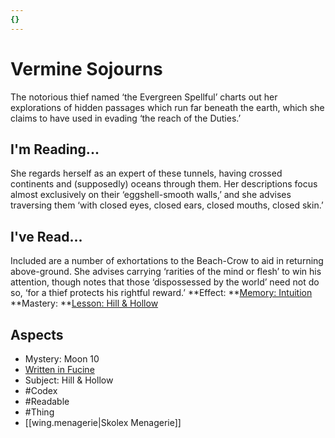 ```yaml
---
{}
---
```

# Vermine Sojourns
The notorious thief named ‘the Evergreen Spellful’ charts out her explorations of hidden passages which run far beneath the earth, which she claims to have used in evading ‘the reach of the Duties.’
## I'm Reading...
She regards herself as an expert of these tunnels, having crossed continents and (supposedly) oceans through them. Her descriptions focus almost exclusively on their ‘eggshell-smooth walls,’ and she advises traversing them ‘with closed eyes, closed ears, closed mouths, closed skin.’ 
## I've Read...
Included are a number of exhortations to the Beach-Crow to aid in returning above-ground. She advises carrying ‘rarities of the mind or flesh’ to win his attention, though notes that those ‘dispossessed by the world’ need not do so, ‘for a thief protects his rightful reward.’
**Effect: **[Memory: Intuition](https://uadaf.theevilroot.xyz/rowenarium/element/mem.intuition)
**Mastery: **[Lesson: Hill & Hollow](https://uadaf.theevilroot.xyz/rowenarium/element/x.hill.hollow)
## Aspects
- Mystery: Moon 10
- [Written in Fucine](https://uadaf.theevilroot.xyz/rowenarium/element/w.fucine)
- Subject: Hill & Hollow
- #Codex
- #Readable
- #Thing
- [[wing.menagerie|Skolex Menagerie]]